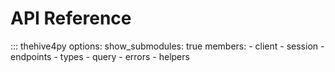[//]: # (Style hack due to capitalized h5 headers from mkdocs-material, which corrupts the reference docs display)
[//]: # (More details: https://github.com/squidfunk/mkdocs-material/issues/1522)
<style>
    .md-typeset h5 {
        text-transform: none;
    }
</style>

# API Reference

::: thehive4py
    options:
        show_submodules: true
        members:
            - client
            - session
            - endpoints
            - types
            - query
            - errors
            - helpers
